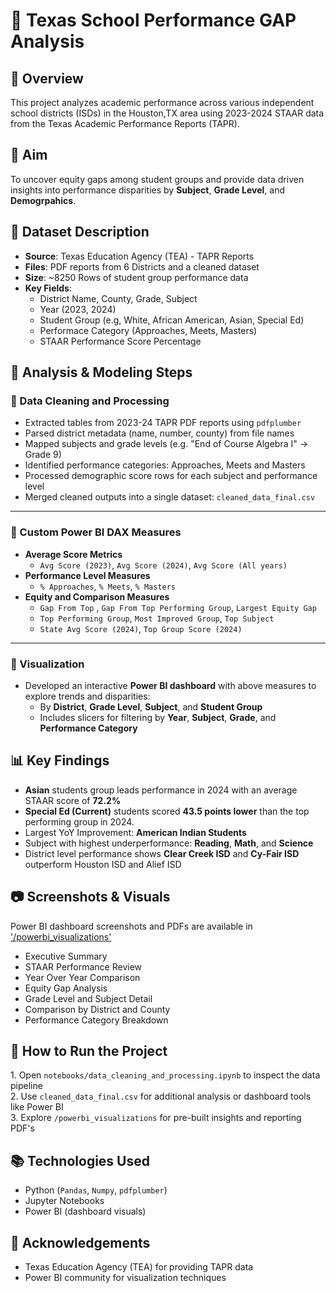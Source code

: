 ﻿# 📌 Texas School Performance GAP Analysis

## 📖 Overview

This project analyzes academic performance across various independent school districts (ISDs) in the Houston,TX area using 2023-2024 STAAR data from the Texas Academic Performance Reports (TAPR). 

## 🎯 Aim
To uncover equity gaps among student groups and provide data driven insights into performance disparities by **Subject**, **Grade Level**, and **Demogrpahics**.

## 💾 Dataset Description

- **Source**: Texas Education Agency (TEA) - TAPR Reports
- **Files**: PDF reports from 6 Districts and a cleaned dataset
- **Size**: ~8250 Rows of student group performance data
- **Key Fields**:
  -   District Name, County, Grade, Subject
  -   Year (2023, 2024)
  -   Student Group (e.g, White, African American, Asian, Special Ed)
  -   Performace Category (Approaches, Meets, Masters)
  -   STAAR Performance Score Percentage

## 🧠 Analysis & Modeling Steps
  ### 🔹 Data Cleaning and Processing
  - Extracted tables from 2023-24 TAPR PDF reports using `pdfplumber`
  - Parsed district metadata (name, number, county) from file names
  - Mapped subjects and grade levels (e.g. "End of Course Algebra I" -> Grade 9)
  - Identified performance categories: Approaches, Meets and Masters
  - Processed demographic score rows for each subject and performance level
  - Merged cleaned outputs into a single dataset: `cleaned_data_final.csv`

  ---
  ### 🔹 Custom Power BI DAX Measures
  - **Average Score Metrics**
    - `Avg Score (2023)`, `Avg Score (2024)`, `Avg Score (All years)`
  - **Performance Level Measures**
    - `% Approaches`, `% Meets`, `% Masters`
  - **Equity and Comparison Measures**
       - `Gap From Top` , `Gap From Top Performing Group`, `Largest Equity Gap`
       - `Top Performing Group`, `Most Improved Group`, `Top Subject`
       - `State Avg Score (2024)`, `Top Group Score (2024)`
  ---
### 🔹 Visualization
  - Developed an interactive **Power BI dashboard** with above measures to explore trends and disparities:
    -  By **District**, **Grade Level**, **Subject**, and **Student Group**
    -  Includes slicers for filtering by **Year**, **Subject**, **Grade**, and **Performance Category**

## 📊 Key Findings
  - **Asian** students group leads performance in 2024 with an average STAAR score of **72.2%**
  - **Special Ed (Current)** students scored **43.5 points lower** than the top performing group in 2024.
  - Largest YoY Improvement: **American Indian Students**
  - Subject with highest underperformance: **Reading**, **Math**, and **Science**
  - District level performance shows **Clear Creek ISD** and **Cy-Fair ISD** outperform Houston ISD and Alief ISD
    
## 📷 Screenshots & Visuals
  Power BI dashboard screenshots and PDFs are available in ['/powerbi_visualizations'](./visualizations)
  - Executive Summary
  - STAAR Performance Review
  - Year Over Year Comparison
  - Equity Gap Analysis
  - Grade Level and Subject Detail
  - Comparison by District and County
  - Performance Category Breakdown
 
## 🚀 How to Run the Project
  1\. Open `notebooks/data_cleaning_and_processing.ipynb` to inspect the data pipeline <br>
  2\. Use  `cleaned_data_final.csv` for additional analysis or dashboard tools like Power BI <br>
  3\. Explore `/powerbi_visualizations` for pre-built insights and reporting PDF's

## 📚 Technologies Used
  - Python (`Pandas`, `Numpy`, `pdfplumber`)
  - Jupyter Notebooks 
  - Power BI (dashboard visuals)

## 🙌 Acknowledgements
  - Texas Education Agency (TEA) for providing TAPR data
  - Power BI community for visualization techniques
